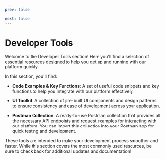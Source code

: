 ```yaml
---
prev: false

next: false
---
```


# Developer Tools

Welcome to the Developer Tools section! Here you'll find a selection of essential resources designed to help you get up and running with our platform quickly.

In this section, you'll find:

- **Code Examples & Key Functions**: A set of useful code snippets and key functions to help you integrate with our platform effectively.

- **UI Toolkit**: A collection of pre-built UI components and design patterns to ensure consistency and ease of development across your application.

- **Postman Collection**: A ready-to-use Postman collection that provides all the necessary API endpoints and request examples for interacting with our platform. You can import this collection into your Postman app for quick testing and development.

<!-- SDK: Access to our Software Development Kit (SDK) that simplifies integration and interaction with our platform's features. -->

These tools are intended to make your development process smoother and faster. While this section covers the most commonly used resources, be sure to check back for additional updates and documentation!